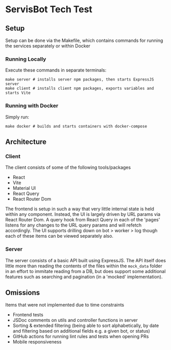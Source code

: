 # ServisBot Tech Test

## Setup
Setup can be done via the Makefile, which contains commands for running the services separately or within Docker

### Running Locally
Execute these commands in separate terminals:
```make
make server # installs server npm packages, then starts ExpressJS server
make client # installs client npm packages, exports variables and starts Vite
```

### Running with Docker
Simply run:
```make
make docker # builds and starts containers with docker-compose
```

## Architecture
### Client
The client consists of some of the following tools/packages
- React
- Vite
- Material UI
- React Query
- React Router Dom

The frontend is setup in such a way that very little internal state is held within any component. Instead, the UI is largely driven by URL params via React Router Dom. A query hook from React Query in each of the 'pages' listens for any changes to the URL query params and will refetch accordingly. The UI supports drilling down on bot > worker > log though each of these items can be viewed separately also.

  ### Server
  The server consists of a basic API built using ExpressJS. The API itself does little more than reading the contents of the files within the `mock_data` folder in an effort to immitate reading from a DB, but does support some additional features such as searching and pagination (in a 'mocked' implementation).


## Omissions
Items that were not implemented due to time constraints
- Frontend tests
- JSDoc comments on utils and controller functions in server
- Sorting & extended filtering (being able to sort alphabetically, by date and filtering based on additional fields e.g. a given bot, or status)
- GitHub actions for running lint rules and tests when opening PRs
- Mobile responsiveness
